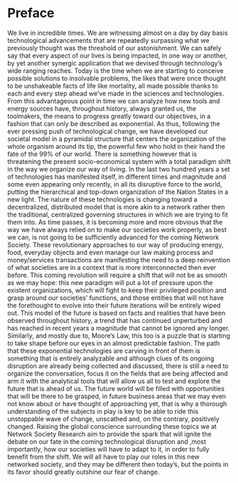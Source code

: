 # Preface

We live in incredible times. We are witnessing almost on a day by day basis technological advancements that are repeatedly surpassing what we previously thought was the threshold of our astonishment. We can safely say that every aspect of our lives is being impacted, in one way or another, by yet another synergic application that we devised through technology’s wide ranging reaches. Today is the time when we are starting to conceive possible solutions to insolvable problems, the likes that were once thought to be unshakeable facts of life like mortality, all made possible thanks to each and every step ahead we’ve made in the sciences and technologies. From this advantageous point in time we can analyze how new tools and energy sources have, throughout history, always granted us, the toolmakers, the means to progress greatly toward our objectives, in a fashion that can only be described as exponential. As thus, following the ever pressing push of technological change, we have developed our societal model in a pyramidal structure that centers the organization of the whole organism around its tip, the powerful few who hold in their hand the fate of the 99% of our world. There is something however that is threatening the present socio-economical system with a total paradigm shift in the way we organize our way of living. In the last two hundred years a set of technologies has manifested itself, in different times and magnitude and some even appearing only recently, in all its disruptive force to the world, putting the hierarchical and top-down organization of the Nation States in a new light. The nature of these technologies is changing toward a decentralized, distributed model that is more akin to a network rather then the traditional, centralized governing structures in which we are trying to fit them into. As time passes, it is becoming more and more obvious that the way we have always relied on to make our societies work properly, as best we can, is not going to be sufficiently advanced for the coming Network Society. These revolutionary approaches to our way of producing energy, food, everyday objects and even manage our law making process and money/services transactions are manifesting the need to a deep reinvention of what societies are in a context that is more interconnected then ever before. This coming revolution will require a shift that will not be as smooth as we may hope: this new paradigm will put a lot of pressure upon the existent organizations, which will fight to keep their privileged position and grasp around our societies’ functions, and those entities that will not have the forethought to evolve into their future iterations will be entirely wiped out.
This model of the future is based on facts and realities that have been observed throughout history, a trend that has continued unperturbed and has reached in recent years a magnitude that cannot be ignored any longer. Similarly, and mostly due to, Moore’s Law, this too is a puzzle that is starting to take shape before our eyes in an almost predictable fashion. The path that these exponential technologies are carving in front of them is something that is entirely analyzable and although clues of its ongoing disruption are already being collected and discussed, there is still a need to organize the conversation, focus it on the fields that are being affected and arm it with the analytical tools that will allow us all to test and explore the future that is ahead of us. The future world will be filled with opportunities that will be there to be grasped, in future business areas that we may even not know about or have thought of approaching yet, that is why a thorough understanding of the subjects in play is key to be able to ride this unstoppable wave of change, unscathed and, on the contrary, positively changed. Raising the global conscience surrounding these topics we at Network Society Research aim to provide the spark that will ignite the debate on our fate in the coming technological disruption and ,most importantly, how our societies will have to adapt to it, in order to fully benefit from the shift. We will all have to play our roles in this new networked society, and they may be different then today’s, but the points in its favor should greatly outshine our fear of change.
